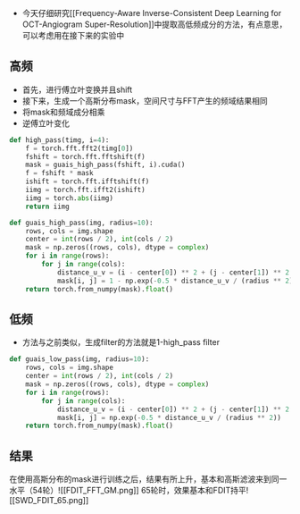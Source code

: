 - 今天仔细研究[[Frequency-Aware Inverse-Consistent Deep Learning for OCT-Angiogram Super-Resolution]]中提取高低频成分的方法，有点意思，可以考虑用在接下来的实验中
## 高频
- 首先，进行傅立叶变换并且shift
- 接下来，生成一个高斯分布mask，空间尺寸与FFT产生的频域结果相同
- 将mask和频域成分相乘
- 逆傅立叶变化
```python
def high_pass(timg, i=4):
	f = torch.fft.fft2(timg[0])
	fshift = torch.fft.fftshift(f)
	mask = guais_high_pass(fshift, i).cuda()
	f = fshift * mask
	ishift = torch.fft.ifftshift(f)
	iimg = torch.fft.ifft2(ishift)
	iimg = torch.abs(iimg)
	return iimg

def guais_high_pass(img, radius=10):
	rows, cols = img.shape
	center = int(rows / 2), int(cols / 2)
	mask = np.zeros((rows, cols), dtype = complex)
	for i in range(rows):
		for j in range(cols):
			distance_u_v = (i - center[0]) ** 2 + (j - center[1]) ** 2
			mask[i, j] = 1 - np.exp(-0.5 * distance_u_v / (radius ** 2))
	return torch.from_numpy(mask).float()
```
## 低频
- 方法与之前类似，生成filter的方法就是1-high_pass filter
```python
def guais_low_pass(img, radius=10):
	rows, cols = img.shape
	center = int(rows / 2), int(cols / 2)
	mask = np.zeros((rows, cols), dtype = complex)
	for i in range(rows):
		for j in range(cols):
			distance_u_v = (i - center[0]) ** 2 + (j - center[1]) ** 2
			mask[i, j] = np.exp(-0.5 * distance_u_v / (radius ** 2))
	return torch.from_numpy(mask).float()
```
## 结果
在使用高斯分布的mask进行训练之后，结果有所上升，基本和高斯滤波来到同一水平（54轮）![[FDIT_FFT_GM.png]]
65轮时，效果基本和FDIT持平![[SWD_FDIT_65.png]]
